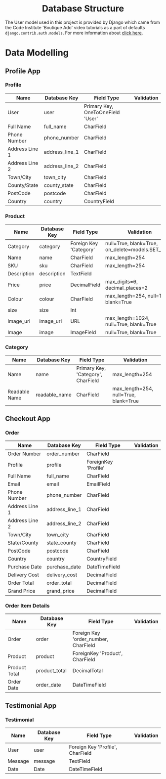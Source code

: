 <h1 align="center">Database Structure</h1>

The User model used in this project is provided by Django which came from the Code Institute 'Boutique Ado' video tutorials as a part of defaults `django.contrib.auth.models`. For more information about [click here](https://docs.djangoproject.com/en/3.0/ref/contrib/auth/).

# Data Modelling

## Profile App

### Profile

Name | Database Key | Field Type | Validation
------------ | ------------- | ------------- | -------------
User | user | Primary Key, OneToOneField 'User' | 
Full Name | full_name | CharField  | 
Phone Number | phone_number | CharField  | 
Address Line 1 | address_line_1 | CharField  | 
Address Line 2 | address_line_2 | CharField  | 
Town/City | town_city | CharField  | 
County/State | county_state | CharField  |
PostCode | postcode | CharField | 
Country | country | CountryField | 

### Product

Name | Database Key | Field Type | Validation
------------ | ------------- | ------------- | -------------
Category | category | Foreign Key 'Category' | null=True, blank=True, on_delete=models.SET_NULL
Name | name | CharField | max_length=254
SKU | sku | CharField | max_length=254
Description | description | TextField | 
Price | price | DecimalField | max_digits=6, decimal_places=2
Colour | colour | CharField | max_length=254, null=True, blank=True
size | size | Int | 
Image_url | image_url | URL | max_length=1024, null=True, blank=True
Image | image | ImageField | null=True, blank=True

### Category

Name | Database Key | Field Type | Validation
------------ | ------------- | ------------- | -------------
Name | name | Primary Key, 'Category', CharField | max_length=254 
Readable Name | readable_name | CharField | max_length=254, null=True, blank=True

## Checkout App

### Order

Name | Database Key | Field Type | Validation
------------ | ------------- | ------------- | -------------
Order Number | order_number | CharField | 
Profile | profile | ForeignKey 'Profile' | 
Full Name | full_name | CharField | 
Email | email | EmailField | 
Phone Number | phone_number | CharField | 
Address Line 1 | address_line_1 | CharField |
Address Line 2 | address_line_2 | CharField |
Town/City | town_city | CharField |
State/County | state_county | CharField |
PostCode | postcode | CharField |
Country | country | CountryField |
Purchase Date | purchase_date | DateTimeField | 
Delivery Cost | delivery_cost | DecimalField | 
Order Total | order_total | DecimalField | 
Grand Price | grand_price | DecimalField | 

### Order Item Details

Name | Database Key | Field Type | Validation
------------ | ------------- | ------------- | -------------
Order | order | Foreign Key 'order_number, CharField | 
Product | product | ForeignKey 'Product', CharField | 
Product Total | product_total | DecimalTotal | 
Order Date | order_date | DateTimeField  | 

## Testimonial App

### Testimonial

Name | Database Key | Field Type | Validation
------------ | ------------- | ------------- | -------------
User | user | Foreign Key 'Profile', CharField | 
Message | message | TextField 
Date | Date | DateTimeField |